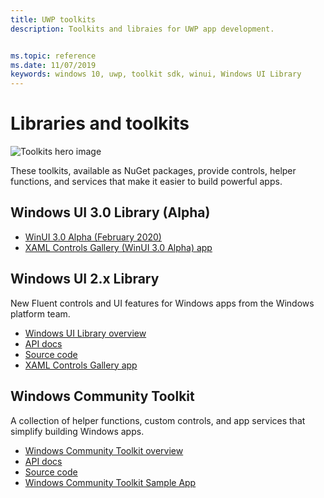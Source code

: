 ```yaml
---
title: UWP toolkits
description: Toolkits and libraies for UWP app development. 


ms.topic: reference
ms.date: 11/07/2019
keywords: windows 10, uwp, toolkit sdk, winui, Windows UI Library
---
```


# Libraries and toolkits

![Toolkits hero image](images/toolkits-banner.png)

These toolkits, available as NuGet packages, provide controls, helper functions, and services that make it easier to build powerful apps.

## Windows UI 3.0 Library (Alpha)

- [WinUI 3.0 Alpha (February 2020)](winui3/index.md)
- [XAML Controls Gallery (WinUI 3.0 Alpha) app](https://github.com/microsoft/Xaml-Controls-Gallery/tree/winui3alpha)

## Windows UI 2.x Library

New Fluent controls and UI features for Windows apps from the Windows platform team.

- [Windows UI Library overview](winui/index.md)
- [API docs](https://docs.microsoft.com/uwp/api/overview/winui/)
- [Source code](https://aka.ms/winui)
- [XAML Controls Gallery app](https://www.microsoft.com/p/xaml-controls-gallery/9msvh128x2zt)

## Windows Community Toolkit

A collection of helper functions, custom controls, and app services that simplify building Windows apps.

- [Windows Community Toolkit overview](https://docs.microsoft.com/windows/uwpcommunitytoolkit/)
- [API docs](https://docs.microsoft.com/dotnet/api/?view=win-comm-toolkit-dotnet-stable)  
- [Source code](https://aka.ms/uwptoolkit)
- [Windows Community Toolkit Sample App](https://www.microsoft.com/p/windows-community-toolkit-sample-app/9nblggh4tlcq)

<!-- 
* **Windows Community Toolkit**<br/>*NuGet package, Microsoft* 

    A collection of helper functions, custom controls, and app services that simplifies and demonstrates common developer tasks building UWP apps for Windows 10.

    [How-to articles](https://docs.microsoft.com/windows/uwpcommunitytoolkit/)

    [API docs](https://docs.microsoft.com/dotnet/api/?view=uwp-toolkit-dotnet)   

    [Source code](https://aka.ms/uwptoolkit)

* **Windows UI library**<br/>*NuGet package, Microsoft*

    High-quality controls and special effects for UWP apps from the Windows platform team. -->
